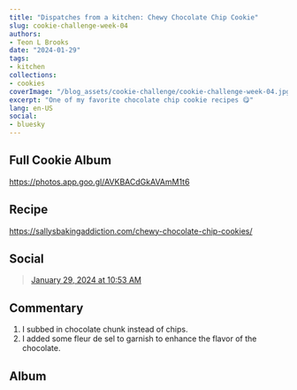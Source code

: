 ```yaml
---
title: "Dispatches from a kitchen: Chewy Chocolate Chip Cookie"
slug: cookie-challenge-week-04
authors:
- Teon L Brooks
date: "2024-01-29"
tags:
- kitchen
collections:
- cookies
coverImage: "/blog_assets/cookie-challenge/cookie-challenge-week-04.jpg"
excerpt: "One of my favorite chocolate chip cookie recipes 😋"
lang: en-US
social:
- bluesky
---
```

<script>
  import Callout from '$lib/components/Callout.svelte';
  import Album from '$lib/components/Album.svelte';
</script>

<Callout>
<h2>Full Cookie Album</h2>

<https://photos.app.goo.gl/AVKBACdGkAVAmM1t6>
</Callout>

## Recipe

<https://sallysbakingaddiction.com/chewy-chocolate-chip-cookies/>

## Social

<blockquote class="bluesky-embed" data-bluesky-uri="at://did:plc:yl7wcldipsfnjdww2jg5mnrv/app.bsky.feed.post/3kk4ymvjb7m23" data-bluesky-cid="bafyreieqhyoz74sjxndqz3apw2eml3l4mqvlhwjoqzmh3ybtdq54oi7h5a"><a href="https://bsky.app/profile/did:plc:yl7wcldipsfnjdww2jg5mnrv/post/3kk4ymvjb7m23?ref_src=embed">January 29, 2024 at 10:53 AM</a></blockquote>

## Commentary

1. I subbed in chocolate chunk instead of chips.
2. I added some fleur de sel to garnish to enhance the flavor of the chocolate.

## Album

<Album
    albumHref="https://photos.app.goo.gl/AVKBACdGkAVAmM1t6"
    imageHref="/blog_assets/cookie-challenge/cookie-challenge-week-04.jpg"
    alt="Chewy Chocolate Chip Cookies"
    caption="👨🏾‍🍳 Dispatches from the kitchen: 52 Week Cookie Challenge 🍪"
/>
